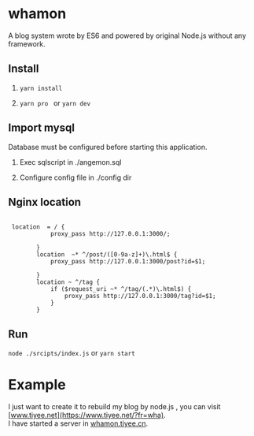 # whamon

A blog system wrote by ES6 and powered by original Node.js without any framework.


## Install

1.  `yarn install`

2.  `yarn pro ` or  `yarn dev`


## Import mysql

Database  must be configured before starting this application.


1. Exec sqlscript in ./angemon.sql

2. Configure config file in ./config dir

## Nginx location

```

 location  = / {
            proxy_pass http://127.0.0.1:3000/;

        }
        location  ~* ^/post/([0-9a-z]+)\.html$ {
            proxy_pass http://127.0.0.1:3000/post?id=$1;

        }
        location ~ ^/tag {
            if ($request_uri ~* ^/tag/(.*)\.html$) {
                proxy_pass http://127.0.0.1:3000/tag?id=$1;
            }
        }
```

## Run

`node ./srcipts/index.js` or `yarn start`

# Example

I just want to create it to rebuild my blog by node.js , you can visit [www.tiyee.net](https://www.tiyee.net/?fr=wha).   
I have started a server in [whamon.tiyee.cn](https://whamon.tiyee.cn/?fr=wha).

